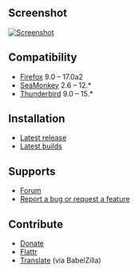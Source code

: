 ## Screenshot

[![Screenshot](https://lh5.googleusercontent.com/-NlwZbuDj8x4/UA777oswPlI/AAAAAAAACxE/vl-Ciz_Atx4/s128/amcontext.png)](https://lh5.googleusercontent.com/-NlwZbuDj8x4/UA777oswPlI/AAAAAAAACxE/vl-Ciz_Atx4/s800/amcontext.png "Click to enlarge")

## Compatibility

* [Firefox](https://affiliates.mozilla.org/link/banner/9337) 9.0 – 17.0a2
* [SeaMonkey](http://www.seamonkey-project.org/) 2.6 – 12.*
* [Thunderbird](https://affiliates.mozilla.org/link/banner/22063) 9.0 – 15.*

## Installation

* [Latest release](https://addons.mozilla.org/addon/am-context/?src=external-home)
* [Latest builds](https://github.com/LouCypher/AM_contextmenu/downloads)

## Supports

* [Forum](https://forums.mozilla.org/addons/viewtopic.php?t=9858)
* [Report a bug or request a feature](https://github.com/LouCypher/AM_contextmenu/issues/new)

## Contribute

* [Donate](https://addons.mozilla.org/addon/am-context/developers)
* [Flattr](https://flattr.com/submit/auto?url=https%3A%2F%2Fgithub.com%2FLouCypher%2FAM_contextmenu)
* [Translate](http://www.babelzilla.org/?option=com_wts&Itemid=0&type=show&extension=5652) (via BabelZilla)